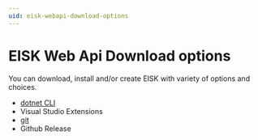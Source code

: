 ```yaml
---
uid: eisk-webapi-download-options
---
```

# EISK Web Api Download options

You can download, install and/or create EISK with variety of options and choices. 

* [dotnet CLI](xref:eisk-webapi-download-options-dotnet-new)
* Visual Studio Extensions
* [git](xref:eisk-webapi-download-options-git)
* Github Release

